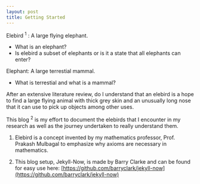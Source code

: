 ```yaml
---
layout: post
title: Getting Started
---
```


Elebird <sup>1</sup> : A large flying elephant.
- What is an elephant?
- Is elebird a subset of elephants or is it a state that all elephants can enter?

Elephant: A large terrestial mammal.
- What is terrestial and what is a mammal?

After an extensive literature review, do I understand that an elebird is a hope to find a large flying animal with thick grey skin and an unusually long nose that it can use to pick up objects among other uses.

This blog <sup>2</sup> is my effort to document the elebirds that I encounter in my research as well as the journey undertaken to really understand them.


1. Elebird is a concept invented by my mathematics professor, Prof. Prakash Mulbagal to emphasize why axioms are necessary in mathematics.

2. This blog setup, Jekyll-Now, is made by Barry Clarke and can be found for easy use here: [https://github.com/barryclark/jekyll-now](https://github.com/barryclark/jekyll-now)

